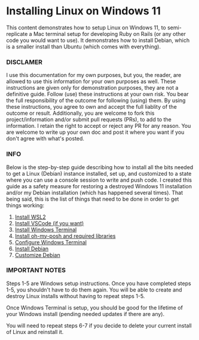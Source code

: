 # Installing Linux on Windows 11

This content demonstrates how to setup Linux on Windows 11, to semi-replicate a Mac terminal setup for developing Ruby on Rails (or any other code you would want to use). It demonstrates how to install Debian, which is a smaller install than Ubuntu (which comes with everything). 

### DISCLAMER

I use this documentation for my own purposes, but you, the reader, are allowed to use this information for your own purposes as well. These instructions are given only for demonstration purposes, they are not a definitive guide. Follow (use) these instructions at your own risk. You bear the full responsibility of the outcome for following (using) them. By using these instructions, you agree to own and accept the full liablity of the outcome or result. Additionally, you are welcome to fork this project/information and/or submit pull requests (PRs), to add to the information. I retain the right to accept or reject any PR for any reason. You are welcome to write up your own doc and post it where you want if you don't agree with what's posted.

### INFO
Below is the step-by-step guide describing how to install all the bits needed to get a Linux (Debian) instance installed, set up, and customized to a state where you can use a console session to write and push code. I created this guide as a safety measure for restoring a destroyed Windows 11 installation and/or my Debian installation (which has happened several times). That being said, this is the list of things that need to be done in order to get things working:

1. [Install WSL2](https://github.com/scott-knight/linux-on-windows-11/blob/main/install-wsl2.md)
2. [Install VSCode (if you want)](https://github.com/scott-knight/linux-on-windows-11/blob/main/install-vscode.md)
3. [Install Windows Terminal](https://github.com/scott-knight/linux-on-windows-11/blob/main/install-windows-terminal.md)
4. [Install oh-my-posh and required libraries](https://github.com/scott-knight/linux-on-windows-11/blob/main/Install%20oh-my-posh-and-required-libraries.md)
5. [Configure Windows Terminal](https://github.com/scott-knight/linux-on-windows-11/blob/main/configure-windows-terminal.md)
6. [Install Debian](https://github.com/scott-knight/linux-on-windows-11/blob/main/install-debian.md)
7. [Customize Debian](https://github.com/scott-knight/linux-on-windows-11/blob/main/customize-linux.md)

### IMPORTANT NOTES

Steps 1-5 are Windows setup instructions. Once you have completed steps 1-5, you shouldn't have to do them again. You will be able to create and destroy Linux  installs without having to repeat steps 1-5. 

Once Windows Terminal is setup, you should be good for the lifetime of your Windows install (pending needed updates if there are any).

You will need to repeat steps 6-7 if you decide to delete your current install of Linux and reinstall it.
